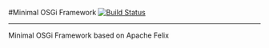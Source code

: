 #Minimal OSGi Framework [![Build Status](https://travis-ci.org/snefru/io.vypa.osgi?branch=master)](https://travis-ci.org/snefru/io.vypa.osgi)
***

Minimal OSGi Framework based on Apache Felix